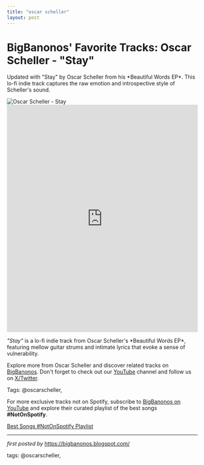 ```yaml
---
title: "oscar scheller"
layout: post
---
```

<!-- Post Title -->
<h1 >BigBanonos' Favorite Tracks: Oscar Scheller - "Stay"</h1> <!-- Introductory Text -->
<p >Updated with "Stay" by Oscar Scheller from his *Beautiful Words EP*. This lo-fi indie track captures the raw emotion and introspective style of Scheller's sound.</p> <!-- Featured Image -->
<div > <img src="https://i.scdn.co/image/ab677762000056b8dbdc26f627a66b09c18949e5" alt="Oscar Scheller - Stay" />
</div> <!-- YouTube Video Embed -->
<div > <iframe width="100%" height="601" src="https://www.youtube.com/embed/4AbQtUCCKwM" title="Stay" frameborder="0" allow="accelerometer; autoplay; clipboard-write; encrypted-media; gyroscope; picture-in-picture; web-share" referrerpolicy="strict-origin-when-cross-origin" allowfullscreen></iframe>
</div> <!-- Song Information -->
<div > <p><em>"Stay"</em> is a lo-fi indie track from Oscar Scheller's *Beautiful Words EP*, featuring mellow guitar strums and intimate lyrics that evoke a sense of vulnerability.</p>
</div> <!-- Footer Links -->
<div > <p>Explore more from Oscar Scheller and discover related tracks on <a href="https://bigbanonos.blogspot.com/" target="_blank">BigBanonos</a>. Don't forget to check out our <a href="https://www.youtube.com/@BigBanonos" target="_blank">YouTube</a> channel and follow us on <a href="https://x.com/bigbanonos" target="_blank">X/Twitter</a>.</p>
</div> <!-- Tags -->
<p >Tags: @oscarscheller,</p>


<!--Subscribe and Playlist Links-->
<div>
    <p>For more exclusive tracks not on Spotify, subscribe to <a href="https://www.youtube.com/@BigBanonos" target="_blank">BigBanonos on YouTube</a> and explore their curated playlist of the best songs <strong>#NotOnSpotify</strong>.</p>
    <p><a href="https://www.youtube.com/playlist?list=PLtuNtuTatqI0kFahUCbtbfenC_ET5O_tr" target="_blank">Best Songs #NotOnSpotify Playlist<br /></a></p></div>

<hr />

<p><em>first posted by</em> <a href="https://bigbanonos.blogspot.com/" rel="noopener" target="_new">https://bigbanonos.blogspot.com/</a></p>

<p>tags: @oscarscheller,</p>
